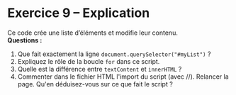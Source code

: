 # Exercice 9 – Explication

Ce code crée une liste d’éléments et modifie leur contenu.  
**Questions :**
1. Que fait exactement la ligne `document.querySelector("#myList")` ?
2. Expliquez le rôle de la boucle `for` dans ce script.
3. Quelle est la différence entre `textContent` et `innerHTML` ?
4. Commenter dans le fichier HTML l'import du script (avec //). Relancer la page. Qu'en déduisez-vous sur ce que fait le script ?
